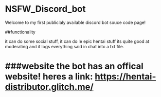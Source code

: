 # NSFW_Discord_bot
Welcome to my first publiclaly available discord bot souce code page!
 
##functionality 
 
it can do some social stuff,
it can do le epic hentai stuff
its quite good at moderating
and it logs everything said in  chat into a txt file.

###website
the bot has an offical website! heres a link:
https://hentai-distributor.glitch.me/
======================================


